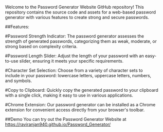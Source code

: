 Welcome to the Password Generator Website GitHub repository! This repository contains the source code and assets for a web-based password generator with various features to create strong and secure passwords.

##Features: 

#Password Strength Indicator: 
The password generator assesses the strength of generated passwords, categorizing them as weak, moderate, or strong based on complexity criteria.

#Password Length Slider: 
Adjust the length of your password with an easy-to-use slider, ensuring it meets your specific requirements.

#Character Set Selection:
Choose from a variety of character sets to include in your password: lowercase letters, uppercase letters, numbers, and symbols.

#Copy to Clipboard:
Quickly copy the generated password to your clipboard with a single click, making it easy to use in various applications.

#Chrome Extension:
Our password generator can be installed as a Chrome extension for convenient access directly from your browser's toolbar.

##Demo
You can try out the Password Generator Website at https://raviranjan940.github.io/Password_Generator/
